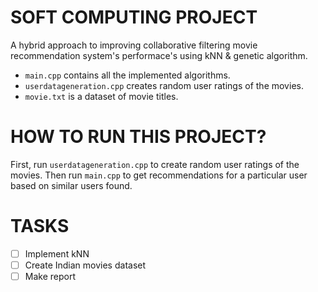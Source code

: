 # SOFT COMPUTING PROJECT
A hybrid approach to improving collaborative filtering movie recommendation system's performace's using kNN &amp; genetic algorithm.

- `main.cpp` contains all the implemented algorithms.
- `userdatageneration.cpp` creates random user ratings of the movies.
- `movie.txt` is a dataset of movie titles.

# HOW TO RUN THIS PROJECT?

First, run `userdatageneration.cpp` to create random user ratings of the movies. Then run `main.cpp` to get recommendations for a particular user based on similar users found.

# TASKS
- [ ] Implement kNN
- [ ] Create Indian movies dataset
- [ ] Make report
